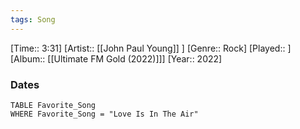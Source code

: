 ```yaml
---
tags: Song  
---
```

[Time:: 3:31]
[Artist:: [[John Paul Young]] ]
[Genre:: Rock]
[Played:: ]
[Album:: [[Ultimate FM Gold (2022)]]]
[Year:: 2022]
### Dates
````dataview
TABLE Favorite_Song
WHERE Favorite_Song = "Love Is In The Air"
````